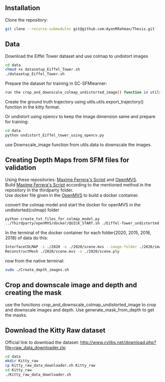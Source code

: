 ## Installation
Clone the repository: 
```bash
git clone --recurse-submodules git@github.com:AyonRRahman/Thesis.git
```
## Data
Download the Eiffel Tower dataset and use colmap to undistort images
```bash
cd data
chmod +x datasetup_Eiffel_Tower.sh
./datasetup_Eiffel_Tower.sh
```
Prepare the dataset for training in SC-SFMlearner:
```bash
run the crop_and_downscale_colmap_undistorted_image() function in utils.data.py to prepare the the Eiffel-Tower dataset for training.
```
Create the ground truth trajectory using utils.utils.export_trajectory() function in the kitty format.

Or undistort using opencv to keep the image dimension same and prepare for training:
```bash
cd data
python undistort_Eiffel_tower_using_opencv.py
```
use Downscale_image function from utils.data to downscale the images.
## Creating Depth Maps from SFM files for validation
Using these repositories:
[Maxime Ferrera's Script](https://github.com/ferreram/depth_map_2_mesh_ray_tracer/tree/main) and [OpenMVS](https://github.com/cdcseacave/openMVS/tree/master).<br>
Build [Maxime Ferrera's Script](https://github.com/ferreram/depth_map_2_mesh_ray_tracer/tree/main) according to the mentioned method in the repository in the thirdparty folder. <br>
Use docker file given in the [OpenMVS](https://github.com/cdcseacave/openMVS/tree/master) to build a docker container.

convert the colmap model and start the docker for openMVS in the undistorted(colmap) folder
```bash
python create_txt_files_for_colmap_model.py
../Thirdparty/openMVS/docker/QUICK_START.sh ./Eiffel-Tower_undistorted
```
In the terminal of the docker container for each folder(2020, 2015, 2016, 2018) of data do this:
```bash
InterfaceCOLMAP -i ./2020 -o ./2020/scene.mvs --image-folder ./2020/images
ReconstructMesh ./2020/scene.mvs -o ./2020/scene.ply
```
now from the native terminal:
```bash
sudo ./Create_depth_images.sh 
```
## Crop and downscale image and depth and creating the mask
use the functions crop_and_downscale_colmap_undistorted_image to crop and downscale images and depth.
Use generate_mask_from_depth to get the masks.
## Download the Kitty Raw dataset
Official link to download the dataset:
http://www.cvlibs.net/download.php?file=raw_data_downloader.zip
```bash
cd data
mkdir Kitty_raw
cp Kitty_raw_data_downloader.sh Kitty_raw
cd Kitty_raw
./Kitty_raw_data_downloader.sh

```

